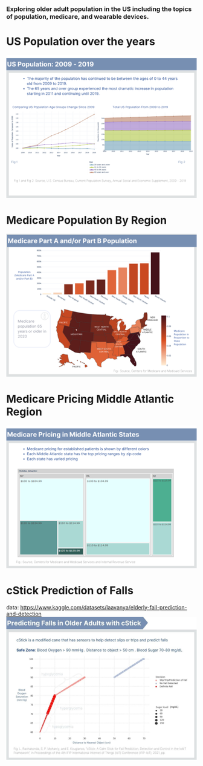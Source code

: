 ### Exploring older adult population in the US including the topics of population, medicare, and wearable devices.

# US Population over the years
![US Population 2009 to 2019](https://github.com/oimartin/Older-and-Wiser/blob/main/img/US_Population_2009_2019.png)

# Medicare Population By Region
![Medicare Population By Region](https://github.com/oimartin/Older-and-Wiser/blob/main/img/Medicare_by_State_Regions.png)

# Medicare Pricing Middle Atlantic Region
![Pricing by State in Middle Atlantic](https://github.com/oimartin/Older-and-Wiser/blob/main/img/Medicare_Pricing.png)

# cStick Prediction of Falls
data: https://www.kaggle.com/datasets/laavanya/elderly-fall-prediction-and-detection
![cStick](https://github.com/oimartin/Older-and-Wiser/blob/main/img/cStick_falls.jpg)



